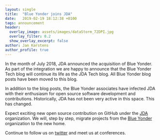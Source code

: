 ```yaml
---
layout: single
title:  "Blue Yonder joins JDA"
date:   2019-02-19 18:12:38 +0100
tags: announcement
header:
  overlay_image: assets/images/dataStorm_72DPI.jpg
  overlay_filter: 0.2
  show_overlay_excerpt: false
author: Jan Karstens
author_profile: true  
---
```

In the month of July 2018, JDA announced the acquisition of Blue Yonder. As part of
the integration we are happy to announce that the Blue Yonder Tech blog
will continue its life as the JDA Tech blog. All Blue Yonder blog posts have been moved
to this blog.

In addition to the blog posts, the Blue Yonder associates have infected JDA with
their enthusiasm for open source software development and contributions. 
Historically, JDA has not been very active in this space. This has changed. 

Expect exciting new open source contribution on GitHub under the 
[JDA](https://github.com/JDASoftwareGroup) organization. We will, step by step, 
migrate projects from the [Blue Yonder](https://github.com/blue-yonder) 
organization to the new home.

Continue to follow us on [twitter](https://twitter.com/TechJda) and meet us at conferences.
